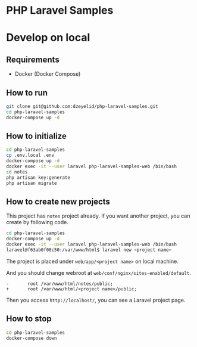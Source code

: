 PHP Laravel Samples
====

Develop on local
====

Requirements
----

- Docker (Docker Compose)

How to run
----

```bash
git clone git@github.com:dzeyelid/php-laravel-samples.git
cd php-laravel-samples
docker-compose up -d
```

How to initialize
----

```bash
cd php-laravel-samples
cp .env.local .env
docker-compose up -d
docker exec -it --user laravel php-laravel-samples-web /bin/bash
cd notes
php artisan key:generate
php artisan migrate
```

How to create new projects
----

This project has `notes` project already. If you want another project, you can create by following code.

```bash
cd php-laravel-samples
docker-compose up -d
docker exec -it --user laravel php-laravel-samples-web /bin/bash
laravel@f63ab0f00c50:/var/www/html$ laravel new <project name>
```

The project is placed under `web/app/<project name>` on local machine.

And you should change webroot at `web/conf/nginx/sites-enabled/default`.

```diff:web/conf/nginx/sites-enabled/default
-       root /var/www/html/notes/public;
+       root /var/www/html/<project name>/public;
```

Then you access `http://localhost/`, you can see a Laravel project page.


How to stop
----

```bash
cd php-laravel-samples
docker-compose down
```